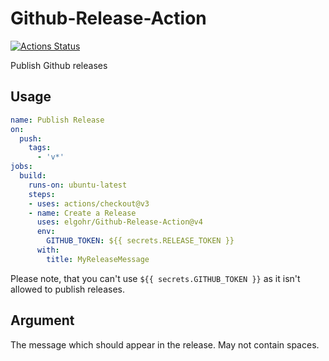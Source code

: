 # Github-Release-Action

[![Actions Status](https://github.com/elgohr/Github-Release-Action/workflows/Release/badge.svg)](https://github.com/elgohr/Github-Release-Action/actions)

Publish Github releases

## Usage

```yaml
name: Publish Release
on:
  push:
    tags:
      - 'v*'
jobs:
  build:
    runs-on: ubuntu-latest
    steps:
    - uses: actions/checkout@v3
    - name: Create a Release
      uses: elgohr/Github-Release-Action@v4
      env:
        GITHUB_TOKEN: ${{ secrets.RELEASE_TOKEN }}
      with:
        title: MyReleaseMessage
```

Please note, that you can't use `${{ secrets.GITHUB_TOKEN }}` as it isn't allowed to publish releases.

## Argument

The message which should appear in the release. May not contain spaces.
